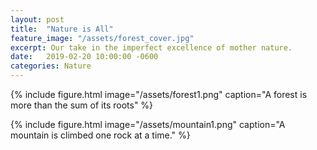 ```yaml
---
layout: post
title:  "Nature is All"
feature_image: "/assets/forest_cover.jpg"
excerpt: Our take in the imperfect excellence of mother nature.
date:   2019-02-20 10:00:00 -0600
categories: Nature
---
```


{% include figure.html image="/assets/forest1.png" caption="A forest is more than the sum of its roots" %}

{% include figure.html image="/assets/mountain1.png" caption="A mountain is climbed one rock at a time." %}